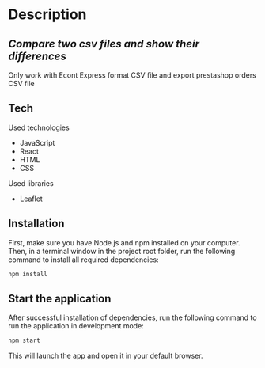 # Description

## _Compare two csv files and show their differences_

Only work with Econt Express format CSV file and export prestashop orders CSV file

## Tech

Used technologies

- JavaScript
- React
- HTML
- CSS

Used libraries

- Leaflet

## Installation

First, make sure you have Node.js and npm installed on your computer.
Then, in a terminal window in the project root folder, run the following command to install all required dependencies:

```sh
npm install
```

## Start the application

After successful installation of dependencies,
run the following command to run the application in development mode:

```sh
npm start
```

This will launch the app and open it in your default browser.
